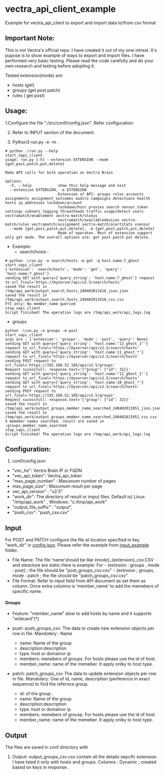 # vectra_api_client_example
Example for vectra_api_client to export and import data to/from csv format

## Important Note: 
  This is not Vectra's official repo. I have created it out of my onw intrest. It's  pupose is to show example of ways to export and import files. I have performed very basic testing. Please read the code carefully and do your own research and testing before adopting it. 

Tested extension(mode) are:
* hosts (get)
* groups (get post patch)
* rules ( get post)


## Usage:
  1.Configure the file "./src/conf/config.json". Refer configuration:
  
  2.  Refer to INPUT section of the document:
 
  4.  Python3 run.py  -e <extension> -m <mode>.
     
```
# python .\run.py --help
start_vapi_client
usage: run.py [-h] --extension EXTENSION --mode {get,post,patch,put,delete}

Make API calls for bulk operation on Vectra Brain

options:
  -h, --help            show this help message and exit
  --extension EXTENSION, -e EXTENSION
                        Extension of API: groups rules accounts assignments assignment_outcomes audits campaigns detections health hosts ip_addresses lockdown/account
                        lockdown/host proxies search sensor_token settings subnets tagging threatFeeds traffic usage/detect users vectramatch/enablement vectra-match/status      
                        vectramatch/availabledevices vectra-match/rules vectramatch/assignment vectra-match/alertstats vsensor
  --mode {get,post,patch,put,delete}, -m {get,post,patch,put,delete}
                        Mode of operaton. Most of extension support only get mode. The overall options are: get post patch put delete.
```  

* Example:
  -  search/hosts :
```
# python .\run.py -e search/hosts -m get -q host.name:7_ghost
start_vapi_client
{'extension': 'search/hosts', 'mode': 'get', 'query': 'host.name:7_ghost'}
sending GET with query={'query_string': 'host.name:7_ghost'} request to url_final='https://myserver/api/v2.5/search/hosts'
saved the result in /tmp/api_work/output_search_hosts_240402013418_json.json
saved the result in /tmp/api_work/output_search_hosts_240402013418_csv.csv
FYI only: No member_name queried
stop_vapi_client
Script finished! The operation logs are /tmp/api_work/api_logs.log
```
  -  groups
```
python .\run.py -e groups -m post  
start_vapi_client
args are : {'extension': 'groups', 'mode': 'post', 'query': None}
sending GET with query={'query_string': 'host.name:"13_ghost_1"'} request to url_final='https://myserver/api/v2.5/search/hosts'
sending GET with query={'query_string': 'host.name:11_ghost_*'} request to url_final='https://myserver/api/v2.5/search/hosts'
sending POST request to url_final='https://192.168.52.185/api/v2.5/groups'
Request sucessfull: response.text='{"group": {"id": 31}}'
sending GET with query={'query_string': 'host.name:"12_ghost_1"'} request to url_final='https://myserver/api/v2.5/search/hosts'
sending GET with query={'query_string': 'host.name:10_ghost_*'} request to url_final='https://myserver/api/v2.5/search/hosts'
sending POST request to url_final='https://192.168.52.185/api/v2.5/groups'
Request sucessfull: response.text='{"group": {"id": 32}}'
saved the result in /tmp/api_work/output_groups_member_name_searched_240402013951_json.json
saved the result in /tmp/api_work/output_groups_member_name_searched_240402013951_csv.csv
4 memeber names searched. result are saved in :groups_member_name_searched
stop_vapi_client
Script finished! The operation logs are /tmp/api_work/api_logs.log
```


## Configuration:
  1. conf/config.json
- "vec_he": Vectra Brain IP or FQDN
- "vec_api_token": Vectra_api_token
-  "max_page_number" : Maxumum number of pages 
-   max_page_size" : Maxumum result per page
-   vec_api_version" :  "v2.5"
- "work_dir": The directory of result or imput files. Default is{ Linux: "/tmp/api_work" , Windows: "c:/tmp/api_work" 
- "output_file_suffix" : "output",
- "push_csv": "push_csv.csv"

## Input
For POST and PATCH configure the file at location specified in key "work_dir" in [config.json](/src/conf/config.json). Please refer the example from [input_example](input_example) folder.
- File Name: The file 'name'should be like {mode}_{extension}_csv.CSV and steacture are static.Here is example:
        For
       - {extnsion : groups , mode : post} ;  the file should be "post_groups_csv.csv"
       - {extnsion ; groups,  mode : patch ;  the file should be "patch_groups_csv.csv"
- File Format: Refer to input feild from API document as set them as column.
  Once extra columns is 'member_name' to add the memebers of specific name.

#### Groups 
* Feature:  "member_name"  alow to add hosts by name and it supports "wildcard"(*) 

* push: push_groups_csv: The data to create new extension objects per row in file.
  Mandotery : Name
  * name: Name of the group
  * description:description
  * type: host or domainor ip
  * members: menebers of groups. For hosts please use the id of host.
  * member_name: name of the memeber. It apply onlky to host type.
    
* patch: patch_groups_csv The data to update extension objects per row in file.
  Mandotery: One of id, name, description (perference in exact sequence) to find the refernce group.
  * id: of the group .
  * name: Name of the group
  * description:description
  * type: host or domainor ip
  * members: menebers of grousp. For hosts please use the id of host.
  *   member_name: name of the memeber. It apply onlky to host type.

    

## Output
  The files are saved in conf directory with 
  1. Output: output_groups_csv.csv contain all the details sepcifc extension. I have tsted it only with hosts and groups.
     Columns : Dynamic ; created based on keys in response .  

